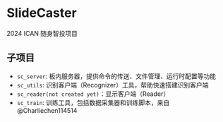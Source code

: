 # SlideCaster

2024 ICAN 随身智投项目

## 子项目

- `sc_server`: 板内服务器，提供命令的传送、文件管理、运行时配置等功能
- `sc_utils`: 识别客户端（Recognizer）工具，帮助快速搭建识别客户端
- `sc_reader(not created yet)`：显示客户端（Reader）
- `sc_train`: 训练工具，包括数据采集器和训练脚本，来自@Charliechen114514

